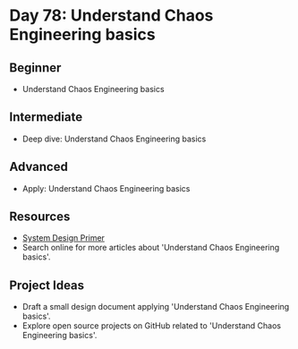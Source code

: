 # Day 78: Understand Chaos Engineering basics

## Beginner
- Understand Chaos Engineering basics

## Intermediate
- Deep dive: Understand Chaos Engineering basics

## Advanced
- Apply: Understand Chaos Engineering basics

## Resources
- [System Design Primer](https://github.com/donnemartin/system-design-primer/search?q=Understand+Chaos+Engineering+basics)
- Search online for more articles about 'Understand Chaos Engineering basics'.

## Project Ideas
- Draft a small design document applying 'Understand Chaos Engineering basics'.
- Explore open source projects on GitHub related to 'Understand Chaos Engineering basics'.
